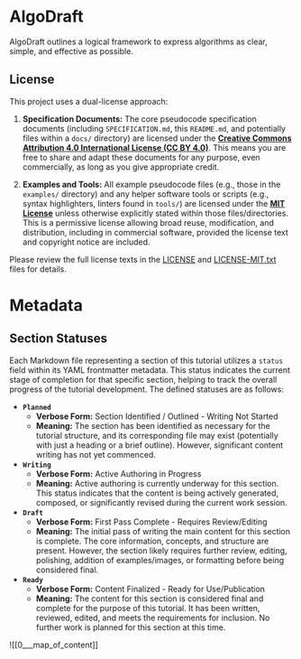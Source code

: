 # AlgoDraft
AlgoDraft outlines a logical framework to express algorithms as clear, simple, and effective as possible.


## License

This project uses a dual-license approach:

1.  **Specification Documents:** The core pseudocode specification documents (including `SPECIFICATION.md`, this `README.md`, and potentially files within a `docs/` directory) are licensed under the **[Creative Commons Attribution 4.0 International License (CC BY 4.0)](LICENSE)**. This means you are free to share and adapt these documents for any purpose, even commercially, as long as you give appropriate credit.

2.  **Examples and Tools:** All example pseudocode files (e.g., those in the `examples/` directory) and any helper software tools or scripts (e.g., syntax highlighters, linters found in `tools/`) are licensed under the **[MIT License](LICENSE-MIT.txt)** unless otherwise explicitly stated within those files/directories. This is a permissive license allowing broad reuse, modification, and distribution, including in commercial software, provided the license text and copyright notice are included.

Please review the full license texts in the [LICENSE](LICENSE) and [LICENSE-MIT.txt](LICENSE-MIT.txt) files for details.

# Metadata

## Section Statuses
Each Markdown file representing a section of this tutorial utilizes a `status` field within its YAML frontmatter metadata. This status indicates the current stage of completion for that specific section, helping to track the overall progress of the tutorial development. The defined statuses are as follows: 
* **`Planned`**
	* **Verbose Form:** Section Identified / Outlined - Writing Not Started
	* **Meaning:** The section has been identified as necessary for the tutorial structure, and its corresponding file may exist (potentially with just a heading or a brief outline). However, significant content writing has not yet commenced.
* **`Writing`**
	* **Verbose Form:** Active Authoring in Progress
	* **Meaning:** Active authoring is currently underway for this section. This status indicates that the content is being actively generated, composed, or significantly revised during the current work session.
* **`Draft`**
	* **Verbose Form:** First Pass Complete - Requires Review/Editing
	* **Meaning:** The initial pass of writing the main content for this section is complete. The core information, concepts, and structure are present. However, the section likely requires further review, editing, polishing, addition of examples/images, or formatting before being considered final.
* **`Ready`**
	* **Verbose Form:** Content Finalized - Ready for Use/Publication
	* **Meaning:** The content for this section is considered final and complete for the purpose of this tutorial. It has been written, reviewed, edited, and meets the requirements for inclusion. No further work is planned for this section at this time.

![[0___map_of_content]]